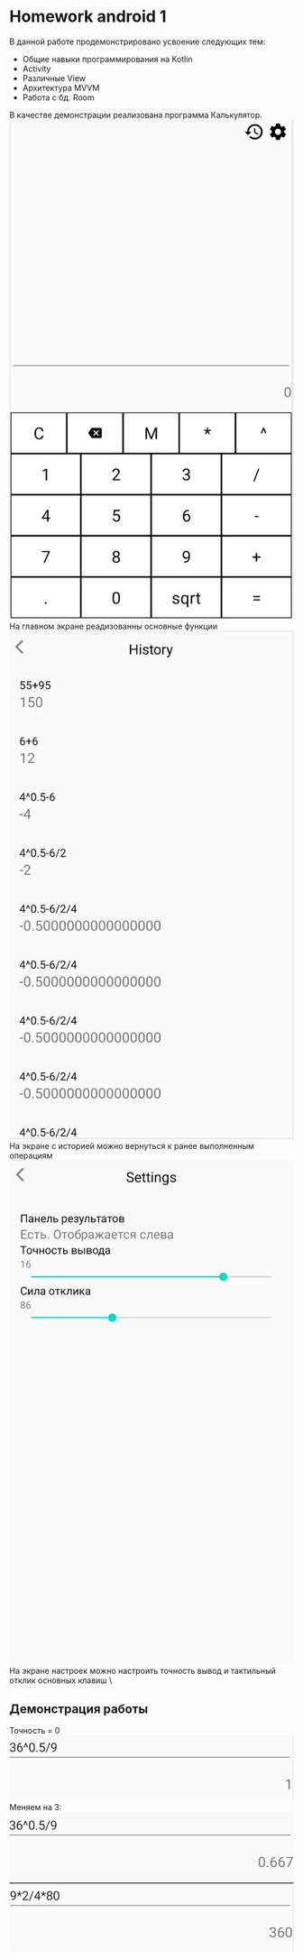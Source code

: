 # Homework android 1
В данной работе продемонстрировано усвоение следующих тем:
- Общие навыки программирования на Kotlin
- Activity
- Различные View
- Архитектура MVVM
- Работа с бд. Room

В качестве демонстрации реализована программа Калькулятор. \
![Главный экран](https://github.com/andru196/calcHW1/blob/master/imgs/img.png) \
На главном экране реадизованны основные функции \
![Экран с историей оперпций](https://github.com/andru196/calcHW1/blob/master/imgs/img_1.png) \
На экране с историей можно вернуться к ранее выполненным операциям \
![Экран с настройками](https://github.com/andru196/calcHW1/blob/blob/imgs/img_2.png) \
На экране настроек можно настроить точность вывод и тактильный отклик основных клавиш \


## Демонстрация работы
Точность = 0 \
![Тончость 0](https://github.com/andru196/calcHW1/blob/master/imgs/img_3.png) \
Меняем на 3: \
![Тончость 3](https://github.com/andru196/calcHW1/blob/master/imgs/img_4.png) \
![Тончость 3, всё ещё](https://github.com/andru196/calcHW1/blob/master/imgs/img_5.png) 
